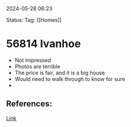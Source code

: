 
2024-05-28 06:23

Status:
Tag: [[Homes]]

# 56814 Ivanhoe

- Not impressed
- Photos are terrible
- The price is fair, and it is a big house
- Would need to walk through to know for sure
- 
## References:

[Link](https://www.redfin.com/CA/Yucca-Valley/56814-Ivanhoe-Dr-92284/home/3804851)
